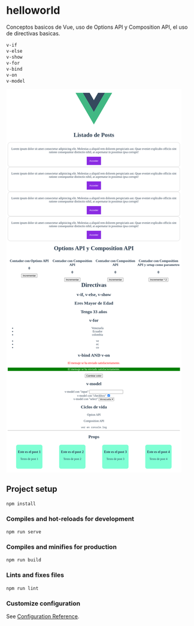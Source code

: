 # helloworld
Conceptos basicos de Vue, uso de Options API y Composition API, el uso de directivas basicas.  

    v-if
    v-else
    v-show
    v-for
    v-bind
    v-on
    v-model

<img src="./img/helloworld.png">

## Project setup
```
npm install
```

### Compiles and hot-reloads for development
```
npm run serve
```

### Compiles and minifies for production
```
npm run build
```

### Lints and fixes files
```
npm run lint
```

### Customize configuration
See [Configuration Reference](https://cli.vuejs.org/config/).
